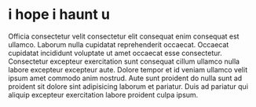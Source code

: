 # i hope i haunt u

Officia consectetur velit consectetur elit consequat enim consequat est ullamco. Laborum nulla cupidatat reprehenderit occaecat. Occaecat cupidatat incididunt voluptate ut amet occaecat esse consectetur. Consectetur excepteur exercitation sunt consequat cillum ullamco nulla labore excepteur excepteur aute. Dolore tempor et id veniam ullamco velit ipsum amet commodo anim nostrud. Aute sunt proident do nulla sunt ad proident sit dolore sint adipisicing laborum et pariatur. Duis ad pariatur qui aliquip excepteur exercitation labore proident culpa ipsum.
